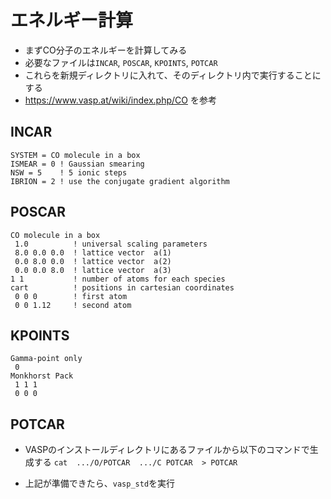 # エネルギー計算
* まずCO分子のエネルギーを計算してみる
* 必要なファイルは`INCAR`, `POSCAR`, `KPOINTS`, `POTCAR`
* これらを新規ディレクトリに入れて、そのディレクトリ内で実行することにする
* https://www.vasp.at/wiki/index.php/CO を参考

## INCAR
```
SYSTEM = CO molecule in a box
ISMEAR = 0 ! Gaussian smearing
NSW = 5    ! 5 ionic steps
IBRION = 2 ! use the conjugate gradient algorithm
```

## POSCAR
```
CO molecule in a box
 1.0          ! universal scaling parameters
 8.0 0.0 0.0  ! lattice vector  a(1)
 0.0 8.0 0.0  ! lattice vector  a(2)
 0.0 0.0 8.0  ! lattice vector  a(3)
1 1           ! number of atoms for each species
cart          ! positions in cartesian coordinates
 0 0 0        ! first atom
 0 0 1.12     ! second atom
 ```

## KPOINTS
```
Gamma-point only
 0
Monkhorst Pack
 1 1 1
 0 0 0
 ```
 
 ## POTCAR
 * VASPのインストールディレクトリにあるファイルから以下のコマンドで生成する
 `cat  .../O/POTCAR  .../C POTCAR  > POTCAR`
 
 * 上記が準備できたら、`vasp_std`を実行
 
